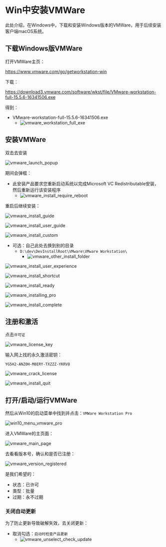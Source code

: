 # Win中安装VMWare

此处介绍，在Windows中，下载和安装Windows版本的VMWare，用于后续安装客户端macOS系统。

## 下载Windows版VMWare

打开VMWare主页：

https://www.vmware.com/go/getworkstation-win

下载：

https://download3.vmware.com/software/wkst/file/VMware-workstation-full-15.5.6-16341506.exe

得到：

* VMware-workstation-full-15.5.6-16341506.exe
  * ![vmware_workstation_full_exe](../assets/img/vmware_workstation_full_exe.png)

## 安装VMWare

双击去安装

![vmware_launch_popup](../assets/img/vmware_launch_popup.png)

期间会弹框：

* 此安装产品要求您重新启动系统以完成Microsoft VC Redistributable安装，然后重新运行该安装程序
  * ![vmware_install_require_reboot](../assets/img/vmware_install_require_reboot.png)

重启后继续安装：

![vmware_install_guide](../assets/img/vmware_install_guide.png)

![vmware_install_user_guide](../assets/img/vmware_install_user_guide.png)

![vmware_install_custom](../assets/img/vmware_install_custom.png)

* 可选：自己此处去换到别的目录
  * `D:\dev\DevInstallRoot\VMware\VMware Workstation\`
    * ![vmware_other_install_folder](../assets/img/vmware_other_install_folder.png)

![vmware_install_user_experience](../assets/img/vmware_install_user_experience.png)

![vmware_install_shortcut](../assets/img/vmware_install_shortcut.png)

![vmware_install_ready](../assets/img/vmware_install_ready.png)

![vmware_installing_pro](../assets/img/vmware_installing_pro.png)

![vmware_install_complete](../assets/img/vmware_install_complete.png)

## 注册和激活

点击`许可证`

![vmware_license_key](../assets/img/vmware_license_key.png)

输入网上找的永久激活密钥：

`YG5H2-ANZ0H-M8ERY-TXZZZ-YKRV8`

![vmware_crack_license](../assets/img/vmware_crack_license.png)

![vmware_install_quit](../assets/img/vmware_install_quit.png)

## 打开/启动/运行VMWare

然后从Win10的启动菜单中找到并点击：`VMWare Workstation Pro`

![win10_menu_vmware_pro](../assets/img/win10_menu_vmware_pro.png)

进入VMWare的主页面：

![vmware_main_page](../assets/img/vmware_main_page.png)

去看看版本号，确认和是否已注册：

![vmware_version_registered](../assets/img/vmware_version_registered.png)

是我们希望的：

* 状态：已许可
* 类型：批量
* 过期：永不过期

### 关闭自动更新

为了防止更新导致破解失效，去关闭更新：

* 取消勾选：`启动时检查产品更新`
  * ![vmware_unselect_check_update](../assets/img/vmware_unselect_check_update.png)


